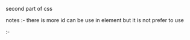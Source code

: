second part of css 

notes :- there is more id can be use in element but it is not prefer to use

:- 
 

 